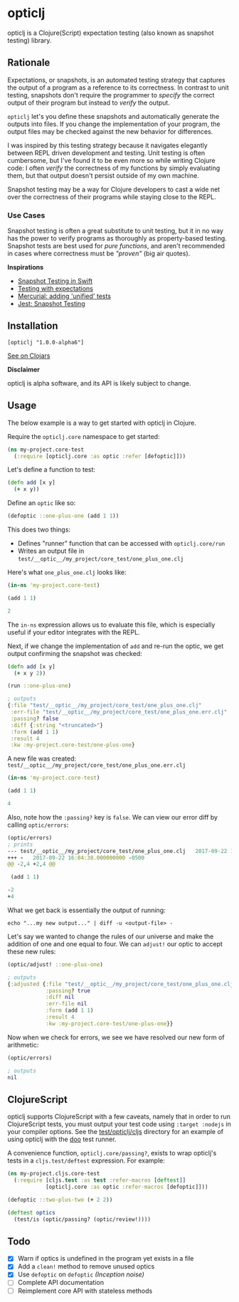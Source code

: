 # opticlj

opticlj is a Clojure(Script) expectation testing (also known as snapshot testing)
library.

## Rationale

Expectations, or snapshots, is an automated testing strategy that captures the
output of a program as a reference to its correctness. In contrast to unit
testing, snapshots don't require the programmer to _specify_ the correct output
of their program but instead to _verify_ the output.

`opticlj` let's you define these snapshots and automatically generate the
outputs into files. If you change the implementation of your program, the output
files may be checked against the new behavior for differences.

I was inspired by this testing strategy because it navigates elegantly between
REPL driven development and testing. Unit testing is often cumbersome, but I've
found it to be even more so while writing Clojure code: I often _verify_ the
correctness of my functions by simply evaluating them, but that output doesn't
persist outside of my own machine.

Snapshot testing may be a way for Clojure developers to cast a wide net over
the correctness of their programs while staying close to the REPL.

### Use Cases

Snapshot testing is often a great substitute to unit testing, but it in no way
has the power to verify programs as thoroughly as property-based testing.
Snapshot tests are best used for _pure functions_, and aren't recommended in
cases where correctness must be _"proven"_ (big air quotes).

**Inspirations**

- [Snapshot Testing in Swift](http://www.stephencelis.com/2017/09/snapshot-testing-in-swift)
- [Testing with expectations](https://blog.janestreet.com/testing-with-expectations/)
- [Mercurial: adding 'unified' tests](https://www.selenic.com/blog/?p=663)
- [Jest: Snapshot Testing](https://facebook.github.io/jest/docs/en/snapshot-testing.html)

## Installation

```
[opticlj "1.0.0-alpha6"]
```

[See on Clojars](https://clojars.org/opticlj)


**Disclaimer**

opticlj is alpha software, and its API is likely subject to change.

## Usage

The below example is a way to get started with opticlj in Clojure.

Require the `opticlj.core` namespace to get started:

```clj
(ns my-project.core-test
  (:require [opticlj.core :as optic :refer [defoptic]]))
```

Let's define a function to test:

```clj
(defn add [x y]
  (+ x y))
```

Define an `optic` like so:

```clj
(defoptic ::one-plus-one (add 1 1))
```

This does two things:

- Defines "runner" function that can be accessed with `opticlj.core/run`
- Writes an output file in `test/__optic__/my_project/core_test/one_plus_one.clj`

Here's what `one_plus_one.clj` looks like:

```clj
(in-ns 'my-project.core-test)

(add 1 1)

2
```

The `in-ns` expression allows us to evaluate this file, which is especially
useful if your editor integrates with the REPL.

Next, if we change the implementation of `add` and re-run the optic, we get
output confirming the snapshot was checked:

```clj
(defn add [x y]
  (+ x y 2))

(run ::one-plus-one)

; outputs
{:file "test/__optic__/my_project/core_test/one_plus_one.clj"
 :err-file "test/__optic__/my_project/core_test/one_plus_one.err.clj"
 :passing? false
 :diff {:string "<truncated>"}
 :form (add 1 1)
 :result 4
 :kw :my-project.core-test/one-plus-one}
```

A new file was created: `test/__optic__/my_project/core_test/one_plus_one.err.clj`

```clj
(in-ns 'my-project.core-test)

(add 1 1)

4
```

Also, note how the `:passing?` key is `false`. We can view our error diff by
calling `optic/errors`:

```clj
(optic/errors)
; prints
--- test/__optic__/my_project/core_test/one_plus_one.clj   2017-09-22 16:03:38.000000000 -0500
+++ -   2017-09-22 16:04:38.000000000 -0500
@@ -2,4 +2,4 @@

 (add 1 1)

-2
+4
```

What we get back is essentially the output of running:

```
echo "...my new output..." | diff -u <output-file> -
```

Let's say we wanted to change the rules of our universe and make the addition
of one and one equal to four. We can `adjust!` our optic to accept these new rules:

```clj
(optic/adjust! ::one-plus-one)

; outputs
{:adjusted {:file "test/__optic__/my_project/core_test/one_plus_one.clj"
            :passing? true
            :diff nil
            :err-file nil
            :form (add 1 1)
            :result 4
            :kw :my-project.core-test/one-plus-one}}
```

Now when we check for errors, we see we have resolved our new form of arithmetic:

```clj
(optic/errors)

; outputs
nil
```

## ClojureScript

opticlj supports ClojureScript with a few caveats, namely that in order to run
ClojureScript tests, you must output your test code using `:target :nodejs` in
your compiler options. See the [test/opticlj/cljs](test/opticlj/cljs/) directory
for an example of using opticlj with the [doo](https://github.com/bensu/doo)
test runner.

A convenience function, `opticlj.core/passing?`, exists to wrap opticlj's tests
in a `cljs.test/deftest` expression. For example:

```clj
(ns my-project.cljs.core-test
  (:require [cljs.test :as test :refer-macros [deftest]]
            [opticlj.core :as optic :refer-macros [defoptic]]))

(defoptic ::two-plus-two (+ 2 2))

(deftest optics
  (test/is (optic/passing? (optic/review!))))
```

## Todo

- [x] Warn if optics is undefined in the program yet exists in a file
- [x] Add a `clean!` method to remove unused optics
- [x] Use `defoptic` on `defoptic` _(Inception noise)_
- [ ] Complete API documentation
- [ ] Reimplement core API with stateless methods
